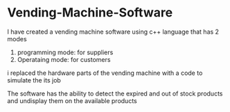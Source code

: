 # Vending-Machine-Software
I have created a vending machine software using c++ language that has 2 modes
 1. programming mode: for suppliers
 2. Operataing mode: for customers

i replaced the hardware parts of the vending machine with a code to simulate the its job

The software has the ability to detect the expired and out of stock products and undisplay them on the available products
